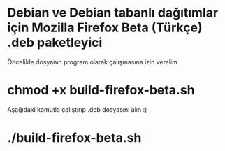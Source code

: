 # Debian ve Debian tabanlı dağıtımlar için Mozilla Firefox Beta (Türkçe) .deb paketleyici 

Öncelikle dosyanın program olarak çalışmasına izin verelim
# chmod +x build-firefox-beta.sh 

Aşağıdaki komutla çalıştırıp .deb dosyasını alın :)
# ./build-firefox-beta.sh

